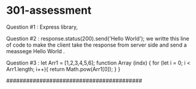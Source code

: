 # 301-assessment

Question #1 :
Express library,

Question #2 :
response.status(200).send('Hello World');
we writte this line of code to make the client take the response from server side  and send a meassege Hello World .

Question #3 :
let Arr1 = [1,2,3,4,5,6]; 
function  Array (indx) {
for (let i = 0; i < Arr1.length; i++){
return Math.pow(Arr1[0]);
}
}

#########################################
